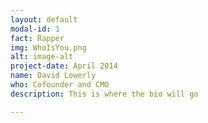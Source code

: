 ```yaml
---
layout: default
modal-id: 1
fact: Rapper
img: WhoIsYou.png
alt: image-alt
project-date: April 2014
name: David Lowerly
who: Cofounder and CMO
description: This is where the bio will go

---
```

